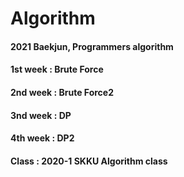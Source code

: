 # Algorithm
#### 2021 Baekjun, Programmers algorithm
#### 1st week : Brute Force
#### 2nd week : Brute Force2
#### 3nd week : DP
#### 4th week : DP2

#### Class : 2020-1 SKKU Algorithm class
